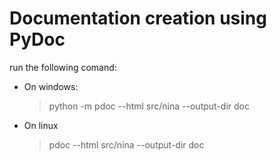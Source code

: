 # Documentation creation using PyDoc

run the following comand:

- On windows:
    > python -m pdoc --html src/nina --output-dir doc
- On linux
    > pdoc --html src/nina --output-dir doc